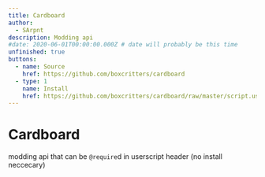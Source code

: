 ```yaml
---
title: Cardboard
author:
  - SArpnt
description: Modding api
#date: 2020-06-01T00:00:00.000Z # date will probably be this time
unfinished: true
buttons:
  - name: Source
    href: https://github.com/boxcritters/cardboard
  - type: 1
    name: Install
    href: https://github.com/boxcritters/cardboard/raw/master/script.user.js
---
```

# Cardboard
modding api that can be `@require`d in userscript header (no install neccecary)
